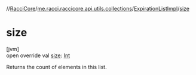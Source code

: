 //[RacciCore](../../../index.md)/[me.racci.raccicore.api.utils.collections](../index.md)/[ExpirationListImpl](index.md)/[size](size.md)

# size

[jvm]\
open override val [size](size.md): [Int](https://kotlinlang.org/api/latest/jvm/stdlib/kotlin/-int/index.html)

Returns the count of elements in this list.
